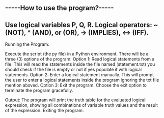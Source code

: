 
-----How to use the program?-----
---------------------------------
Use logical variables P, Q, R.
Logical operators:
~ (NOT), 
^ (AND), 
or (OR), 
-> (IMPLIES),
<-> (IFF).
---------------------------------

Running the Program:

Execute the script (the py file) in a Python environment.
There will be a three (3) options of the program:
Option 1: Read logical statements from a file.
          This will read the statements inside the file named (statement.txt) you should check if the file is empty or not if yes populate it with logical statements.
Option 2: Enter a logical statement manually.
          This will prompt the user to enter a logical statements inside the program ignoring the txt file mention aboved.
Option 3: Exit the program.
          Choose the exit option to terminate the program gracefully.

Output:
The program will print the truth table for the evaluated logical expression, showing all combinations of variable truth values and the result of the expression.
Exiting the program:
